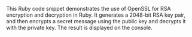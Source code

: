 This Ruby code snippet demonstrates the use of OpenSSL for RSA encryption and decryption in Ruby. It generates a 2048-bit RSA key pair, and then encrypts a secret message using the public key and decrypts it with the private key. The result is displayed on the console.